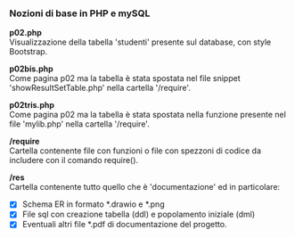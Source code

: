 ### Nozioni di base in PHP e mySQL   

**p02.php**   
Visualizzazione della tabella 'studenti' presente sul database, con style Bootstrap.  

**p02bis.php**   
Come pagina p02 ma la tabella è stata spostata nel file snippet 'showResultSetTable.php' nella cartella '/require'.   

**p02tris.php**   
Come pagina p02 ma la tabella è stata spostata nella funzione presente nel file 'mylib.php' nella cartella '/require'.  

**/require**   
Cartella contenente file con funzioni o file con spezzoni di codice da includere con il comando require().

**/res**   
Cartella contenente tutto quello che è 'documentazione' ed in particolare:  
- [x] Schema ER in formato *.drawio e *.png
- [x] File sql con creazione tabella (ddl) e popolamento iniziale (dml)
- [x] Eventuali altri file *.pdf di documentazione del progetto.